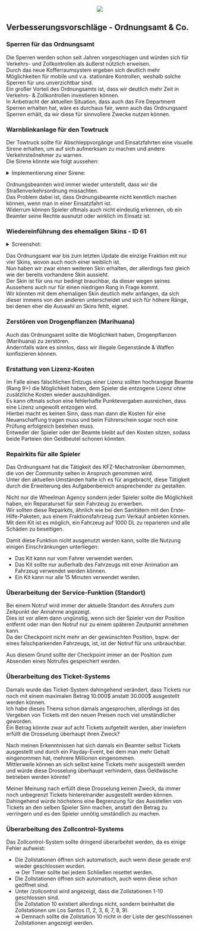 <p align="center">
  <img src="https://cp.rpg-city.de/images/userUpload/fraktion/13.png?d=26022017"/>
</p>

## Verbesserungsvorschläge - Ordnungsamt & Co.



### Sperren für das Ordnungsamt

Die Sperren werden schon seit Jahren vorgeschlagen und würden sich für Verkehrs- und Zollkontrollen als äußerst nützlich erweisen.<br>
Durch das neue Kofferraumsystem ergeben sich deutlich mehr Möglichkeiten für mobile und v.a. stationäre Kontrollen, weshalb solche Sperren für uns unverzichtbar sind.<br>
Ein großer Vorteil des Ordnungsamts ist, dass wir deutlich mehr Zeit in Verkehrs- & Zollkontrollen investieren können.<br>
In Anbetracht der aktuellen Situation, dass auch das Fire Department Sperren erhalten hat, wäre es durchaus fair, wenn auch das Ordnungsamt Sperren erhält, da wir diese für sinnvollere Zwecke nutzen können.<br>


### Warnblinkanlage für den Towtruck

Der Towtruck sollte für Abschleppvorgänge und Einsatzfahrten eine visuelle Sirene erhalten, um auf sich aufmerksam zu machen und andere Verkehrsteilnehmer zu warnen.<br>
Die Sirene könnte wie folgt aussehen:
<details> 
  <summary>Implementierung einer Sirene:</summary>
  <img src="https://rpg-city.de/image-proxy/?key=4f7746dc3f06e52f3fa79e8c0bf13e7111b31ad79114a696db953ea9ea122173-aHR0cDovL2kuaW1ndXIuY29tL01TRXJSR0suanBn"/>
</details>

Ordnungsbeamten wird immer wieder unterstellt, dass wir die Straßenverkehrsordnung missachten.<br>
Das Problem dabei ist, dass Ordnungsbeamte nicht kenntlich machen können, wenn man in einer Einsatzfahrt ist.<br>
Widerrum können Spieler oftmals auch nicht eindeutig erkennen, ob ein Beamter seine Rechte ausnutzt oder wirklich im Einsatz ist.<br>


### Wiedereinführung des ehemaligen Skins - ID 61

<details> 
  <summary>Screenshot:</summary>
  <img src="https://cp.rpg-city.de/images/skins/61.png"/>
</details>

Das Ordnungsamt war bis zum letzten Update die einzige Fraktion mit nur vier Skins, wovon auch noch einer weiblich ist.<br>
Nun haben wir zwar einen weiteren Skin erhalten, der allerdings fast gleich wie der bereits vorhandene Skin aussieht.<br>
Der Skin ist für uns nur bedingt brauchbar, da dieser wegen seines Aussehens auch nur für einen niedrigen Rang in Frage kommt.<br>
Wir könnten mit dem ehemaligen Skin deutlich mehr anfangen, da sich dieser immens von den anderen unterscheidet und sich für höhere Ränge, bei denen eher die Auswahl an Skins fehlt, eignet.<br>


### Zerstören von Drogenpflanzen (Marihuana)

Auch das Ordnungsamt sollte die Möglichkeit haben, Drogenpflanzen (Marihuana) zu zerstören.<br>
Andernfalls wäre es sinnlos, dass wir illegale Gegenstände & Waffen konfiszieren können.<br>


### Erstattung von Lizenz-Kosten

Im Falle eines fälschlichen Entzugs einer Lizenz sollten hochrangige Beamte (Rang 9+) die Möglichkeit haben, dem Spieler die entzogene Lizenz ohne zusätzliche Kosten wieder auszuhändigen.<br>
Es kann oftmals schon eine fehlerhafte Punktevergaben ausreichen, dass eine Lizenz ungewollt entzogen wird.<br>
Hierbei macht es keinen Sinn, dass man dann die Kosten für eine Neuanschaffung tragen muss und beim Führerschein sogar noch eine Prüfung erfolgreich bestehen muss.<br>
Entweder der Spieler oder der Beamte bleibt auf den Kosten sitzen, sodass beide Parteien den Geldbeutel schonen könnten.<br>


### Repairkits für alle Spieler

Das Ordnungsamt hat die Tätigkeit des KFZ-Mechatroniker übernommen, die von der Community selten in Anspruch genommen wird.<br>
Unter den aktuellen Umständen halte ich es für angebracht, diese Tätigkeit durch die Erweiterung des Aufgabenbereich ansprechender zu gestalten.

Nicht nur die Wheelman Agency sondern jeder Spieler sollte die Möglichkeit haben, ein Reparaturset für sein Fahrzeug zu erwerben.<br>
Wir sollten diese Repairkits, ähnlich wie bei den Sanitätern mit den Erste-Hilfe-Paketen, aus einem Fraktionsfahrzeug zum Verkauf anbieten können.<br>
Mit dem Kit ist es möglich, ein Fahrzeug auf 1000 DL zu reparieren und alle Schäden zu beseitigen.<br>

Damit diese Funktion nicht ausgenutzt werden kann, sollte die Nutzung einigen Einschränkungen unterliegen:
<ul>
				<li>Das Kit kann nur vom Fahrer verwendet werden.</li>
				<li>Das Kit sollte nur außerhalb des Fahrzeugs mit einer Animation am Fahrzeug verwendet werden können.</li><li>Ein Kit kann nur alle 15 Minuten verwendet werden.</li>
				</ul>
				
				        
### Überarbeitung der Service-Funktion (Standort)

Bei einem Notruf wird immer der aktuelle Standort des Anrufers zum Zeitpunkt der Annahme angezeigt.<br>
Dies ist vor allem dann ungünstig, wenn sich der Spieler von der Position entfernt oder man den Notruf nur zu einem späteren Zeutpunkt annehmen kann.<br>
Da der Checkpoint nicht mehr an der gewünschten Position, bspw. der eines falschparkenden Fahrzeugs, ist, ist der Notruf für uns unbrauchbar.

Aus diesem Grund sollte der Checkpoint immer an der Position zum Absenden eines Notrufes gespeichert werden.<br>


### Überarbeitung des Ticket-Systems

Damals wurde das Ticket-System dahingehend verändert, dass Tickets nur noch mit einem maximalen Betrag 10.000$ anstatt 30.000$ ausgestellt werden können.<br>
Ich habe dieses Thema schon damals angesprochen, allerdings ist das Vergeben von Tickets mit den neuen Preisen noch viel umständlicher geworden.<br>
Ein Betrag könnte zwar auf acht Tickets aufgeteilt werden, aber inwiefern erfüllt die Drosselung überhaupt ihren Zweck?

Nach meinen Erkenntnissen hat sich damals ein Beamter selbst Tickets ausgestellt und durch ein Payday-Event, bei dem man mehr Gehalt eingenommen hat, mehrere Millionen eingenommen.<br>
Mittlerweile können an sich selbst keine Tickets mehr ausgestellt werden und würde diese Drosselung überhaupt verhindern, dass Geldwäsche betrieben werden könnte?

Meiner Meinung nach erfüllt diese Drosselung keinen Zweck, da immer noch unbegrenzt Tickets hintereinander ausgestellt werden können.<br>
Dahingehend würde höchstens eine Begrenzung für das Ausstellen von Tickets an den selben Spieler Sinn machen, anstatt den Betrag zu verringern und es den Spieler unnötig umständlich zu machen.<br>


### Überarbeitung des Zollcontrol-Systems

Das Zollcontrol-System sollte dringend überarbeitet werden, da es einige Fehler aufweist:
			<ul>
				<li>Die Zollstationen öffnen sich automatisch, auch wenn diese gerade erst wieder geschlossen wurden.<br>=&gt; Der Timer sollte bei jedem Schließen resettet werden.</li>
				<li>Die Zollstationen öffnen sich automatisch, auch wenn diese schon geöffnet sind.</li>
				<li>Unter /zollcontrol wird angezeigt, dass die Zollstationen 1-10 geschlossen sind.<br>Die Zollstation 10 existiert allerdings nicht, sondern beinhaltet die Zollstationen um Los Santos (1, 2, 3, 6, 7, 8, 9).<br>=&gt; Demnach sollte die Zollstation 10 nicht in der Liste der geschlossenen Zollstationen angezeigt werden.</li></ul>
